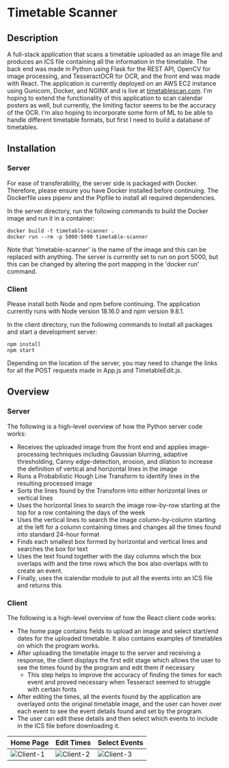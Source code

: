 # Timetable Scanner

## Description

A full-stack application that scans a timetable uploaded as an image file and produces an ICS file containing all the information in the timetable. The back end was made in Python using Flask for the REST API, OpenCV for image processing, and TesseractOCR for OCR, and the front end was made with React. The application is currently deployed on an AWS EC2 instance using Gunicorn, Docker, and NGINX and is live at [timetablescan.com](http://timetablescan.com/). I'm hoping to extend the functionality of this application to scan calendar posters as well, but currently, the limiting factor seems to be the accuracy of the OCR. I'm also hoping to incorporate some form of ML to be able to handle different timetable formats, but first I need to build a database of timetables.

## Installation

### Server

For ease of transferability, the server side is packaged with Docker. Therefore, please ensure you have Docker installed before continuing. The Dockerfile uses pipenv and the Pipfile to install all required dependencies.

In the server directory, run the following commands to build the Docker image and run it in a container:

```
docker build -t timetable-scanner .
docker run --rm -p 5000:5000 timetable-scanner
```

Note that 'timetable-scanner' is the name of the image and this can be replaced with anything. The server is currently set to run on port 5000, but this can be changed by altering the port mapping in the 'docker run' command.

### Client

Please install both Node and npm before continuing. The application currently runs with Node version 18.16.0 and npm version 9.8.1.

In the client directory, run the following commands to install all packages and start a development server:

```
npm install
npm start
```

Depending on the location of the server, you may need to change the links for all the POST requests made in App.js and TimetableEdit.js.

## Overview
### Server
The following is a high-level overview of how the Python server code works:
- Receives the uploaded image from the front end and applies image-processing techniques including Gaussian blurring, adaptive thresholding, Canny edge-detection, erosion, and dilation to increase the definition of vertical and horizontal lines in the image
- Runs a Probabilistic Hough Line Transform to identify lines in the resulting processed image
- Sorts the lines found by the Transform into either horizontal lines or vertical lines
- Uses the horizontal lines to search the image row-by-row starting at the top for a row containing the days of the week
- Uses the vertical lines to search the image column-by-column starting at the left for a column containing times and changes all the times found into standard 24-hour format
- Finds each smallest box formed by horizontal and vertical lines and searches the box for text
- Uses the text found together with the day columns which the box overlaps with and the time rows which the box also overlaps with to create an event.
- Finally, uses the icalendar module to put all the events into an ICS file and returns this

### Client
The following is a high-level overview of how the React client code works:
- The home page contains fields to upload an image and select start/end dates for the uploaded timetable. It also contains examples of timetables on which the program works.
- After uploading the timetable image to the server and receiving a response, the client displays the first edit stage which allows the user to see the times found by the program and edit them if necessary
  - This step helps to improve the accuracy of finding the times for each event and proved necessary when Tesseract seemed to struggle with certain fonts
- After editing the times, all the events found by the application are overlayed onto the original timetable image, and the user can hover over each event to see the event details found and set by the program.
- The user can edit these details and then select which events to include in the ICS file before downloading it.

| Home Page | Edit Times | Select Events |
| ------------- | ------------- | ------------- |
|![Client-1](https://github.com/krishte/timetableScanner/assets/46422100/573c6f30-ca91-424f-a713-5019a06bf09e)|![Client-2](https://github.com/krishte/timetableScanner/assets/46422100/4db72594-0435-4b95-912d-a2961fc299ff)|![Client-3](https://github.com/krishte/timetableScanner/assets/46422100/c9c556e2-fcfb-4347-87f8-5b36d2bc7e8e)|
